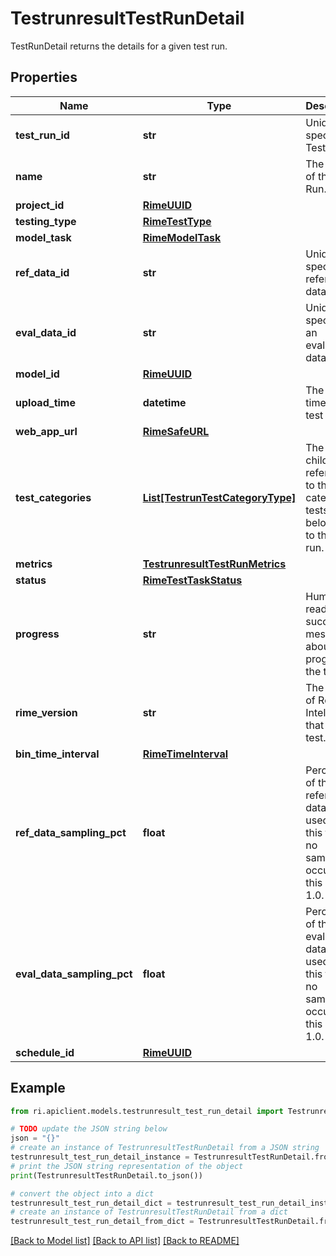 # TestrunresultTestRunDetail

TestRunDetail returns the details for a given test run.

## Properties

Name | Type | Description | Notes
------------ | ------------- | ------------- | -------------
**test_run_id** | **str** | Uniquely specifies a Test Run. | [optional] 
**name** | **str** | The name of the Test Run. | [optional] 
**project_id** | [**RimeUUID**](RimeUUID.md) |  | [optional] 
**testing_type** | [**RimeTestType**](RimeTestType.md) |  | [optional] 
**model_task** | [**RimeModelTask**](RimeModelTask.md) |  | [optional] 
**ref_data_id** | **str** | Uniquely specifies a reference dataset. | [optional] 
**eval_data_id** | **str** | Uniquely specifies an evaluation dataset. | [optional] 
**model_id** | [**RimeUUID**](RimeUUID.md) |  | [optional] 
**upload_time** | **datetime** | The upload time of the test run. | [optional] 
**web_app_url** | [**RimeSafeURL**](RimeSafeURL.md) |  | [optional] 
**test_categories** | [**List[TestrunTestCategoryType]**](TestrunTestCategoryType.md) | The list of child references to the category tests belonging to this test run. | [optional] 
**metrics** | [**TestrunresultTestRunMetrics**](TestrunresultTestRunMetrics.md) |  | [optional] 
**status** | [**RimeTestTaskStatus**](RimeTestTaskStatus.md) |  | [optional] 
**progress** | **str** | Human-readable succinct message about the progress of the test run. | [optional] 
**rime_version** | **str** | The version of Robust Intelligence that ran this test. | [optional] 
**bin_time_interval** | [**RimeTimeInterval**](RimeTimeInterval.md) |  | [optional] 
**ref_data_sampling_pct** | **float** | Percentage of the reference dataset used for this test. If no sampling occurred, this will be 1.0. | [optional] 
**eval_data_sampling_pct** | **float** | Percentage of the evaluation dataset used for this test. If no sampling occurred, this will be 1.0. | [optional] 
**schedule_id** | [**RimeUUID**](RimeUUID.md) |  | [optional] 

## Example

```python
from ri.apiclient.models.testrunresult_test_run_detail import TestrunresultTestRunDetail

# TODO update the JSON string below
json = "{}"
# create an instance of TestrunresultTestRunDetail from a JSON string
testrunresult_test_run_detail_instance = TestrunresultTestRunDetail.from_json(json)
# print the JSON string representation of the object
print(TestrunresultTestRunDetail.to_json())

# convert the object into a dict
testrunresult_test_run_detail_dict = testrunresult_test_run_detail_instance.to_dict()
# create an instance of TestrunresultTestRunDetail from a dict
testrunresult_test_run_detail_from_dict = TestrunresultTestRunDetail.from_dict(testrunresult_test_run_detail_dict)
```
[[Back to Model list]](../README.md#documentation-for-models) [[Back to API list]](../README.md#documentation-for-api-endpoints) [[Back to README]](../README.md)

